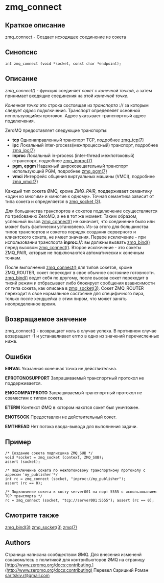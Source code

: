 # zmq_connect

## Краткое описание
zmq_connect - Создает исходящее соединение из сокета

## Синопсис

```
int zmq_connect (void *socket, const char *endpoint);
```

## Описание

*zmq_connect()* - функция соединяет *сокет* с *конечной точкой*, а затем принимает входящие соединения на этой *конечной точке*.

*Конечная точка* это строка состоящая из *транспорта* :// за которым следует *адрес* подключения. Транспорт определеяет основной использующийся протокол. Адрес указывает транспортный адрес подключения.

ZeroMQ предоставляет следующие транспорты:

- **tcp** 
	Однонаправленный транспорт TCP, подробнее [zmq_tcp(7)](zmq_tcp.md)
- **ipc**
	Локальный inter-process(межпроцессный) транспорт, подробнее [zmq_ipc(7)](zmq_ipcю.md)
- **inproc**
	Локальный in-process (inter-thread межпотоковый) странспорт, подробнее [zmq_inproc(7)](zmq_inproc.md)
- **pgm, epgm**
	Надежный широковещательный транспорт использующий PGM, подробнее [zmq_pgm(7)](zmq_pgm.md)
- **vmci**
	Интерфейс общения виртуальных машины (VMCI), подробнее [zmq_vmci(7)](zmq_vmci.md)

Каждый тип сокета ØMQ, кроме *ZMQ_PAIR*, поддерживает семантику «один ко многим» и «многие к одному». Точная семантика зависит от типа сокета и определяется в [zmq_socket (3)](zmq_socket.md).

Для большинства транспортов и сокетов подключение осуществляется по требованию ZeroMQ, а не в тот же момент. Таким образом, успешный вызов [zmq_connect()](zmq_connect.md) не означает, что соединение было или может быть фактически установлено. Из-за этого для большинства типов транспортов и сокетов порядок создания серверного и клиентского сокета, не имеет значения. Первое исключение - при использовании транспорта **inproc://**: вы должны вызвать [zmq_bind()](zmq_bind.md) перед вызовом [zmq_connect()](zmq_connect.md). Второе исключение - это сокеты ZMQ_PAIR, которые не подключаются автоматически к конечным точкам.

После выполнения [zmq_connect()](zmq_connect()) для типов сокетов, кроме ZMQ_ROUTER, сокет переходит в свое обычное состояние готовности. [zmq_bind()](zmq_bind.md) ведет себя по другому, после вызова сокет переходит в тихий режим и отбрасывает либо блокирует сообщения взависимости от типа сокета, как описана в [zmq_socket(3)](zmq_socket.md). Сокет ZMQ_ROUTER переходит в свое нормальное состояние для специфичного пира, только после хендшейка с этим пиром, что может занять неопределенное время.

## Возвращаемое значение

zmq_connect() - возвращает ноль в случае успеха. В противном случае возвращает -1 и устанавливает errno в одно из значений перечисленных ниже.

## Ошибки

**EINVAL**
	Указанная конечная точка не действительна.
    
**EPROTONOSUPPORT**
	Запрашиваемый транспортный протокол не поддерживается.
    
**ENOCOMPATPROTO**
	Запрашиваемый транспортный протокол не совместим с типом сокета.
    
**ETERM**
	Контекст ØMQ в котором нахотся сокет был уничтожен.
    
**ENOTSOCK**
	Предоставлен не действительный сокет.
    
**EMTHREAD**
Нет потока ввода-вывода для выполнения задачи.

## Пример

```
/* Создание сокета подписщика ZMQ_SUB */
void *socket = zmq_socket (context, ZMQ_SUB);
assert (socket);

/* Подключение сокета по межпотоковому транспортному протоколу с адресом 'my_publisher'*/
int rc = zmq_connect (socket, "inproc://my_publisher");
assert (rc == 0);

/* Подключение сокета к хосту server001 на порт 5555 с использованием TCP транспорта */
rc = zmq_connect (socket, "tcp://server001:5555"); assert (rc == 0);
```

## Смотрите также
[zmq_bind(3)](zmq_bind.md) [zmq_socket(3)](zmq_socket.md) [zmq(7)](zmq.md)

## Authors
Страница написана сообществом ØMQ. Для внесения измененй ознакомьтесь с политикой для контрибьюторов ØMQ на страницу [http://www.zeromq.org/docs:contributing.](http://www.zeromq.org/docs:contributing)
Перевел Сарицкий Роман <saritskiy.r@gmail.com>






















